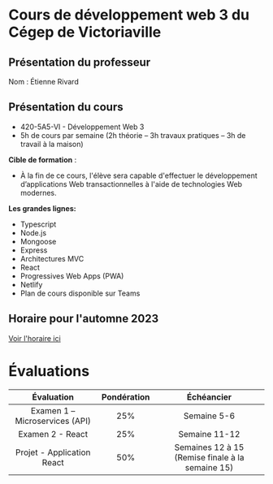 # Cours de développement web 3 du Cégep de Victoriaville

## Présentation du professeur

Nom : Étienne Rivard

## Présentation du cours

- 420\-5A5\-VI \- Développement Web 3
- 5h de cours par semaine \(2h théorie – 3h travaux pratiques – 3h de travail à la maison\)

**Cible de formation** :

- À la fin de ce cours, l'élève sera capable d'effectuer le développement d’applications Web transactionnelles à l'aide de technologies Web modernes.

**Les grandes lignes:**

- Typescript
- Node\.js
- Mongoose
- Express
- Architectures MVC
- React
- Progressives Web Apps \(PWA\)
- Netlify
- Plan de cours disponible sur Teams

## Horaire pour l'automne 2023

[Voir l'horaire ici](horaire.md)

# Évaluations

|           Évaluation           | Pondération |                    Échéancier                    |
| :----------------------------: | :---------: | :----------------------------------------------: |
| Examen 1 – Microservices (API) |     25%     |                   Semaine 5-6                    |
|        Examen 2 - React        |     25%     |                  Semaine 11-12                   |
|   Projet - Application React   |     50%     | Semaines 12 à 15 (Remise finale à la semaine 15) |
